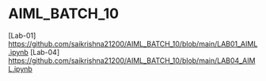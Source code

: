 # AIML_BATCH_10
[Lab-01] https://github.com/saikrishna21200/AIML_BATCH_10/blob/main/LAB01_AIML.ipynb
[Lab-04] https://github.com/saikrishna21200/AIML_BATCH_10/blob/main/LAB04_AIML.ipynb
